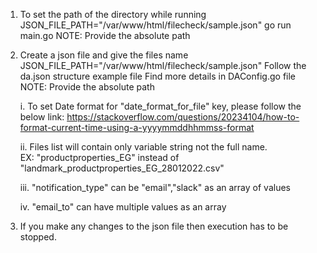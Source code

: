 1. To set the path of the directory while running
    JSON_FILE_PATH="/var/www/html/filecheck/sample.json" go run main.go
    NOTE: Provide the absolute path

2. Create a json file and give the files name
    JSON_FILE_PATH="/var/www/html/filecheck/sample.json"
    Follow the da.json structure example file
    Find more details in DAConfig.go file
    NOTE: Provide the absolute path
    
    
    i. To set Date format for "date_format_for_file" key, please follow the below link:
       https://stackoverflow.com/questions/20234104/how-to-format-current-time-using-a-yyyymmddhhmmss-format
       
    ii. Files list will contain only variable string not the full name.  
        EX: "productproperties_EG" instead of "landmark_productproperties_EG_28012022.csv"
        
    iii. "notification_type" can be "email","slack" as an array of values
    
    iv. "email_to" can have multiple values as an array


3.  If you make any changes to the json file then execution has to be stopped.
